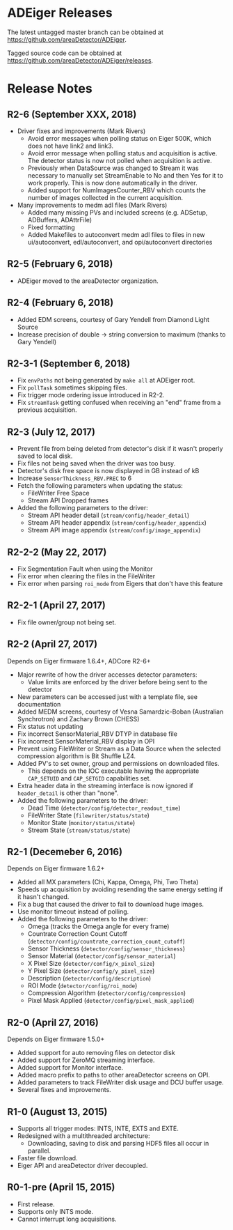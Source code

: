 ADEiger Releases
==================

The latest untagged master branch can be obtained at
https://github.com/areaDetector/ADEiger.

Tagged source code can be obtained at
https://github.com/areaDetector/ADEiger/releases.

Release Notes
=============

R2-6 (September XXX, 2018)
----
* Driver fixes and improvements (Mark Rivers)
  * Avoid error messages when polling status on Eiger 500K, which does not have link2 and link3.
  * Avoid error message when polling status and acquisition is active.  
    The detector status is now not polled when acquisition is active.
  * Previously when DataSource was changed to Stream it was necessary to manually set StreamEnable to No and then Yes
    for it to work properly.  This is now done automatically in the driver.
  * Added support for NumImagesCounter_RBV which counts the number of images collected in the current acquisition.
* Many improvements to medm adl files (Mark Rivers)
  * Added many missing PVs and included screens (e.g. ADSetup, ADBuffers, ADAttrFile)
  * Fixed formatting
  * Added Makefiles to autoconvert medm adl files to files in new ui/autoconvert, edl/autoconvert, and opi/autoconvert directories

R2-5 (February 6, 2018)
----
* ADEiger moved to the areaDetector organization.

R2-4 (February 6, 2018)
----
* Added EDM screens, courtesy of Gary Yendell from Diamond Light Source
* Increase precision of double -> string conversion to maximum (thanks to Gary
Yendell)

R2-3-1 (September 6, 2018)
----
* Fix `envPaths` not being generated by `make all` at ADEiger root.
* Fix `pollTask` sometimes skipping files.
* Fix trigger mode ordering issue introduced in R2-2.
* Fix `streamTask` getting confused when receiving an "end" frame from a previous acquisition.

R2-3 (July 12, 2017)
----

* Prevent file from being deleted from detector's disk if it wasn't properly saved to local disk.
* Fix files not being saved when the driver was too busy.
* Detector's disk free space is now displayed in GB instead of kB
* Increase `SensorThickness_RBV.PREC` to 6 
* Fetch the following parameters when updating the status:
    * FileWriter Free Space
    * Stream API Dropped frames
* Added the following parameters to the driver:
    * Stream API header detail (`stream/config/header_detail`)
    * Stream API header appendix (`stream/config/header_appendix`)
    * Stream API image appendix (`stream/config/image_appendix`)

R2-2-2 (May 22, 2017)
------

* Fix Segmentation Fault when using the Monitor
* Fix error when clearing the files in the FileWriter
* Fix error when parsing `roi_mode` from Eigers that don't have this feature

R2-2-1 (April 27, 2017)
------

* Fix file owner/group not being set.


R2-2 (April 27, 2017)
----

Depends on Eiger firmware 1.6.4+, ADCore R2-6+

* Major rewrite of how the driver accesses detector parameters:
    * Value limits are enforced by the driver before being sent to the detector
* New parameters can be accessed just with a template file, see documentation
* Added MEDM screens, courtesy of Vesna Samardzic-Boban (Australian Synchrotron) and Zachary Brown (CHESS)
* Fix status not updating
* Fix incorrect SensorMaterial_RBV DTYP in database file
* Fix incorrect SensorMaterial_RBV display in OPI
* Prevent using FileWriter or Stream as a Data Source when the selected compression algorithm is Bit Shuffle LZ4.
* Added PV's to set owner, group and permissions on downloaded files.
    * This depends on the IOC executable having the appropriate `CAP_SETUID` and `CAP_SETGID` capabilities set.
* Extra header data in the streaming interface is now ignored if `header_detail` is other than "none". 
* Added the following parameters to the driver:
    * Dead Time (`detector/config/detector_readout_time`)
    * FileWriter State (`filewriter/status/state`)
    * Monitor State (`monitor/status/state`)
    * Stream State (`stream/status/state`)

R2-1 (Decemeber 6, 2016)
----

Depends on Eiger firmware 1.6.2+

* Added all MX parameters (Chi, Kappa, Omega, Phi, Two Theta)
* Speeds up acquisition by avoiding resending the same energy setting if it hasn't changed.
* Fix a bug that caused the driver to fail to download huge images.
* Use monitor timeout instead of polling.
* Added the following parameters to the driver:
    * Omega (tracks the Omega angle for every frame)
    * Countrate Correction Count Cutoff (`detector/config/countrate_correction_count_cutoff`)
    * Sensor Thickness (`detector/config/sensor_thickness`)
    * Sensor Material (`detector/config/sensor_material`)
    * X Pixel Size (`detector/config/x_pixel_size`)
    * Y Pixel Size (`detector/config/y_pixel_size`)
    * Description (`detector/config/description`)
    * ROI Mode (`detector/config/roi_mode`)
    * Compression Algorithm (`detector/config/compression`)
    * Pixel Mask Applied (`detector/config/pixel_mask_applied`)

R2-0 (April 27, 2016)
----

Depends on Eiger firmware 1.5.0+

* Added support for auto removing files on detector disk
* Added support for ZeroMQ streaming interface.
* Added support for Monitor interface.
* Added macro prefix to paths to other areaDetector screens on OPI.
* Added parameters to track FileWriter disk usage and DCU buffer usage.
* Several fixes and improvements.

R1-0 (August 13, 2015)
----
* Supports all trigger modes: INTS, INTE, EXTS and EXTE.
* Redesigned with a multithreaded architecture:
    * Downloading, saving to disk and parsing HDF5 files all occur in parallel.
* Faster file download.
* Eiger API and areaDetector driver decoupled.

R0-1-pre (April 15, 2015)
--------
* First release.
* Supports only INTS mode.
* Cannot interrupt long acquisitions.
